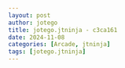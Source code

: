 ```yaml
---
layout: post
author: jotego
title: jotego.jtninja - c3ca161
date: 2024-11-08
categories: [Arcade, jtninja]
tags: [jotego.jtninja]
---
```


